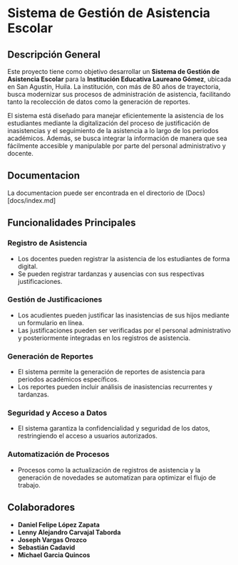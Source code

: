 # Sistema de Gestión de Asistencia Escolar

## Descripción General

Este proyecto tiene como objetivo desarrollar un **Sistema de Gestión de Asistencia Escolar** para la **Institución Educativa Laureano Gómez**, ubicada en San Agustín, Huila. La institución, con más de 80 años de trayectoria, busca modernizar sus procesos de administración de asistencia, facilitando tanto la recolección de datos como la generación de reportes.

El sistema está diseñado para manejar eficientemente la asistencia de los estudiantes mediante la digitalización del proceso de justificación de inasistencias y el seguimiento de la asistencia a lo largo de los periodos académicos. Además, se busca integrar la información de manera que sea fácilmente accesible y manipulable por parte del personal administrativo y docente.

## Documentacion

La documentacion puede ser encontrada en el directorio de (Docs)[docs/index.md]

## Funcionalidades Principales

### Registro de Asistencia
- Los docentes pueden registrar la asistencia de los estudiantes de forma digital.
- Se pueden registrar tardanzas y ausencias con sus respectivas justificaciones.

### Gestión de Justificaciones
- Los acudientes pueden justificar las inasistencias de sus hijos mediante un formulario en línea.
- Las justificaciones pueden ser verificadas por el personal administrativo y posteriormente integradas en los registros de asistencia.

### Generación de Reportes
- El sistema permite la generación de reportes de asistencia para periodos académicos específicos.
- Los reportes pueden incluir análisis de inasistencias recurrentes y tardanzas.

### Seguridad y Acceso a Datos
- El sistema garantiza la confidencialidad y seguridad de los datos, restringiendo el acceso a usuarios autorizados.

### Automatización de Procesos
- Procesos como la actualización de registros de asistencia y la generación de novedades se automatizan para optimizar el flujo de trabajo.

## Colaboradores

- **Daniel Felipe López Zapata**
- **Lenny Alejandro Carvajal Taborda**
- **Joseph Vargas Orozco**
- **Sebastián Cadavid**
- **Michael Garcia Quincos**
